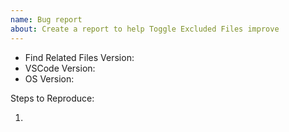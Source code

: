 ```yaml
---
name: Bug report
about: Create a report to help Toggle Excluded Files improve
---
```


<!-- Please search existing issues to avoid creating duplicates. -->

- Find Related Files Version:
  <!-- Use Help > Report Issue to prefill these. -->
- VSCode Version:
- OS Version:

Steps to Reproduce:

1.
